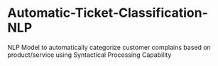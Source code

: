# Automatic-Ticket-Classification-NLP
NLP Model to automatically categorize customer complains based on product/service using Syntactical Processing Capability
